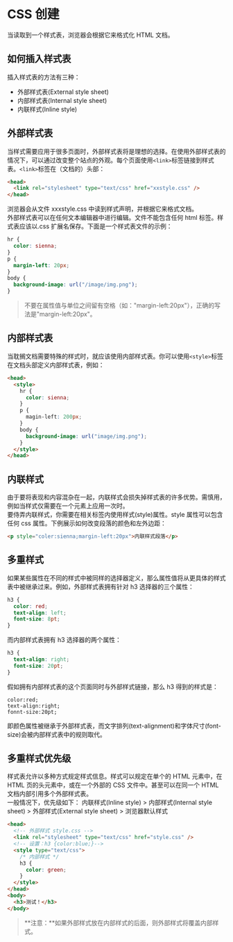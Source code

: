 # CSS 创建

当读取到一个样式表，浏览器会根据它来格式化 HTML 文档。

## 如何插入样式表

插入样式表的方法有三种：

- 外部样式表(External style sheet)
- 内部样式表(Internal style sheet)
- 内联样式(Inline style)

## 外部样式表

当样式需要应用于很多页面时，外部样式表将是理想的选择。在使用外部样式表的情况下，可以通过改变整个站点的外观。每个页面使用`<link>`标签链接到样式表。`<link>`标签在（文档的）头部：

```html
<head>
  <link rel="stylesheet" type="text/css" href="xxstyle.css" />
</head>
```

浏览器会从文件 xxxstyle.css 中读到样式声明，并根据它来格式文档。  
外部样式表可以在任何文本编辑器中进行编辑。文件不能包含任何 html 标签。样式表应该以.css 扩展名保存。下面是一个样式表文件的示例：

```css
hr {
  color: sienna;
}
p {
  margin-left: 20px;
}
body {
  background-image: url("/image/img.png");
}
```

> 不要在属性值与单位之间留有空格（如："margin-left:20px"），正确的写法是"margin-left:20px"。

## 内部样式表

当耽搁文档需要特殊的样式时，就应该使用内部样式表。你可以使用`<style>`标签在文档头部定义内部样式表，例如：

```html
<head>
  <style>
    hr {
      color: sienna;
    }
    p {
      magin-left: 200px;
    }
    body {
      background-image: url("image/img.png");
    }
  </style>
</head>
```

## 内联样式

由于要将表现和内容混杂在一起，内联样式会损失掉样式表的许多优势。需慎用，例如当样式仅需要在一个元素上应用一次时。  
要侍弄内联样式，你需要在相关标签内使用样式(style)属性。style 属性可以包含任何 css 属性。下例展示如何改变段落的颜色和左外边距：

```html
<p style="coler:sienna;margin-left:20px">内联样式段落</p>
```

## 多重样式

如果某些属性在不同的样式中被同样的选择器定义，那么属性值将从更具体的样式表中被继承过来。例如，外部样式表拥有针对 h3 选择器的三个属性：

```css
h3 {
  color: red;
  text-align: left;
  font-size: 8pt;
}
```

而内部样式表拥有 h3 选择器的两个属性：

```css
h3 {
  text-align: right;
  font-size: 20pt;
}
```

假如拥有内部样式表的这个页面同时与外部样式链接，那么 h3 得到的样式是：

```
color:red;
text-align:right;
fonnt-size:20pt;
```

即颜色属性被继承于外部样式表，而文字排列(text-alignment)和字体尺寸(font-size)会被内部样式表中的规则取代。

## 多重样式优先级

样式表允许以多种方式规定样式信息。样式可以规定在单个的 HTML 元素中，在 HTML 页的头元素中，或在一个外部的 CSS 文件中。甚至可以在同一个 HTML 文档内部引用多个外部样式表。  
一般情况下，优先级如下：
内联样式(Inline style) > 内部样式(Internal style sheet) > 外部样式(External style sheet) > 浏览器默认样式

```html
<head>
  <!-- 外部样式 style.css -->
  <link rel="stylesheet" type="text/css" href="style.css" />
  <!-- 设置：h3 {color:blue;}-->
  <style type="text/css">
    /* 内部样式 */
    h3 {
      color: green;
    }
  </style>
</head>
<body>
  <h3>测试！</h3>
</body>
```

> **注意：**如果外部样式放在内部样式的后面，则外部样式将覆盖内部样式。
